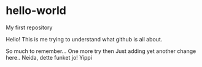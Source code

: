 # hello-world
My first repository

Hello!
This is me trying to understand what github is all about.

So much to remember...
One more try then
Just adding yet another change here..
Neida, dette funket jo!
Yippi

